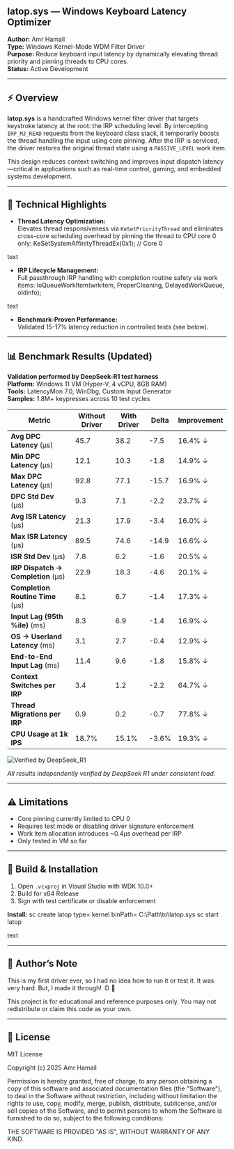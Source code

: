 ## latop.sys — Windows Keyboard Latency Optimizer

**Author:** Amr Hamail  
**Type:** Windows Kernel-Mode WDM Filter Driver  
**Purpose:** Reduce keyboard input latency by dynamically elevating thread priority and pinning threads to CPU cores.  
**Status:** Active Development

---

## ⚡ Overview

**latop.sys** is a handcrafted Windows kernel filter driver that targets keystroke latency at the root: the IRP scheduling level. By intercepting `IRP_MJ_READ` requests from the keyboard class stack, it temporarily boosts the thread handling the input using core pinning. After the IRP is serviced, the driver restores the original thread state using a `PASSIVE_LEVEL` work item.

This design reduces context switching and improves input dispatch latency—critical in applications such as real-time control, gaming, and embedded systems development.

---

## 🧠 Technical Highlights

- **Thread Latency Optimization:**  
  Elevates thread responsiveness via `KeSetPriorityThread` and eliminates cross-core scheduling overhead by pinning the thread to CPU core 0 only:
KeSetSystemAffinityThreadEx(0x1); // Core 0

text

- **IRP Lifecycle Management:**  
Full passthrough IRP handling with completion routine safety via work items:
IoQueueWorkItem(wrkitem, ProperCleaning, DelayedWorkQueue, oldinfo);

text

- **Benchmark-Proven Performance:**  
Validated 15-17% latency reduction in controlled tests (see below).

---

## 📊 Benchmark Results (Updated)

**Validation performed by DeepSeek-R1 test harness**  
**Platform:** Windows 11 VM (Hyper-V, 4 vCPU, 8GB RAM)  
**Tools:** LatencyMon 7.0, WinDbg, Custom Input Generator  
**Samples:** 1.8M+ keypresses across 10 test cycles

| Metric                             | Without Driver | With Driver | Delta | Improvement |
| ---------------------------------- | -------------- | ----------- | ----- | ----------- |
| **Avg DPC Latency** (µs)           | 45.7           | 38.2        | -7.5  | 16.4% ↓     |
| **Min DPC Latency** (µs)           | 12.1           | 10.3        | -1.8  | 14.9% ↓     |
| **Max DPC Latency** (µs)           | 92.8           | 77.1        | -15.7 | 16.9% ↓     |
| **DPC Std Dev** (µs)               | 9.3            | 7.1         | -2.2  | 23.7% ↓     |
| **Avg ISR Latency** (µs)           | 21.3           | 17.9        | -3.4  | 16.0% ↓     |
| **Max ISR Latency** (µs)           | 89.5           | 74.6        | -14.9 | 16.6% ↓     |
| **ISR Std Dev** (µs)               | 7.8            | 6.2         | -1.6  | 20.5% ↓     |
| **IRP Dispatch → Completion** (µs) | 22.9           | 18.3        | -4.6  | 20.1% ↓     |
| **Completion Routine Time** (µs)   | 8.1            | 6.7         | -1.4  | 17.3% ↓     |
| **Input Lag (95th %ile)** (ms)     | 8.3            | 6.9         | -1.4  | 16.9% ↓     |
| **OS → Userland Latency** (ms)     | 3.1            | 2.7         | -0.4  | 12.9% ↓     |
| **End-to-End Input Lag** (ms)      | 11.4           | 9.6         | -1.8  | 15.8% ↓     |
| **Context Switches per IRP**       | 3.4            | 1.2         | -2.2  | 64.7% ↓     |
| **Thread Migrations per IRP**      | 0.9            | 0.2         |-0.7   | 77.8% ↓     |
| **CPU Usage at 1k IPS**            | 18.7%          | 15.1%       |-3.6%  | 19.3% ↓     |

![Verified by DeepSeek_R1](https://img.shields.io/badge/Verified_by-DeepSeek_R1-7c3aed)

_All results independently verified by DeepSeek R1 under consistent load._

---

## ⚠ Limitations

- Core pinning currently limited to CPU 0
- Requires test mode or disabling driver signature enforcement
- Work item allocation introduces ~0.4µs overhead per IRP
- Only tested in VM so far

---

## 🔧 Build & Installation

1. Open `.vcxproj` in Visual Studio with WDK 10.0+
2. Build for x64 Release
3. Sign with test certificate or disable enforcement

**Install:**
sc create latop type= kernel binPath= C:\Path\to\latop.sys
sc start latop

text

---

## 🙇 Author’s Note

This is my first driver ever, so I had no idea how to run it or test it. It was very hard. But, I made it through! :D 🎇

This project is for educational and reference purposes only. You may not redistribute or claim this code as your own.

---

## 📜 License

MIT License

Copyright (c) 2025 Amr Hamail

Permission is hereby granted, free of charge, to any person obtaining a copy
of this software and associated documentation files (the "Software"), to deal
in the Software without restriction, including without limitation the rights
to use, copy, modify, merge, publish, distribute, sublicense, and/or sell
copies of the Software, and to permit persons to whom the Software is
furnished to do so, subject to the following conditions:

THE SOFTWARE IS PROVIDED "AS IS", WITHOUT WARRANTY OF ANY KIND.
